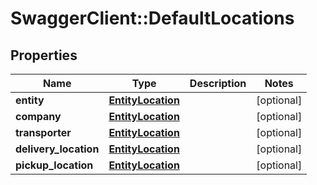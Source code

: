 # SwaggerClient::DefaultLocations

## Properties
Name | Type | Description | Notes
------------ | ------------- | ------------- | -------------
**entity** | [**EntityLocation**](EntityLocation.md) |  | [optional] 
**company** | [**EntityLocation**](EntityLocation.md) |  | [optional] 
**transporter** | [**EntityLocation**](EntityLocation.md) |  | [optional] 
**delivery_location** | [**EntityLocation**](EntityLocation.md) |  | [optional] 
**pickup_location** | [**EntityLocation**](EntityLocation.md) |  | [optional] 


